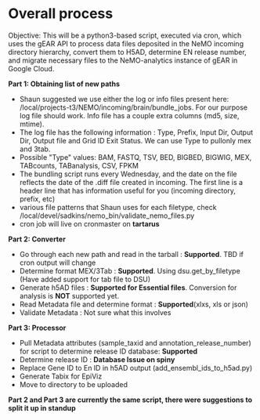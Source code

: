 # Overall process
Objective: This will be a python3-based script, executed via cron, which uses the gEAR API to process data files deposited in the NeMO incoming directory hierarchy, convert them to H5AD, determine EN release number, and migrate necessary files to the NeMO-analytics instance of gEAR in Google Cloud.

**Part 1: Obtaining list of new paths**

* Shaun suggested we use either the log or info files present here: /local/projects-t3/NEMO/incoming/brain/bundle_jobs. For our purpose log file should work. Info file has a couple extra columns (md5, size, mtime). 
* The log file has the following information : Type,	Prefix,	Input Dir, Output Dir, Output file and Grid ID Exit Status. We can use Type to pullonly mex and 3tab.
* Possible "Type" values: BAM, FASTQ, TSV, BED, BIGBED, BIGWIG, MEX, TABcounts, TABanalysis, CSV, FPKM
* The bundling script runs every Wednesday, and the date on the file reflects the date of the .diff file created in incoming.  The first line is a header line that has information useful for you (incoming directory, prefix, etc)
* various file patterns that Shaun uses for each filetype, check /local/devel/sadkins/nemo_bin/validate_nemo_files.py
* cron job will live on cronmaster on **tartarus**

**Part 2: Converter**

* Go through each new path and read in the tarball : **Supported**. TBD if cron output will change
* Determine format MEX/3Tab : **Supported**. Using dsu.get_by_filetype (Have added support for tab file to DSU)
* Generate h5AD files : **Supported for Essential files**. Conversion for analysis is **NOT** supported yet.
* Read Metadata file and determine format : **Supported**(xlxs, xls or json)
* Validate Metadata : Not sure what this involves

**Part 3: Processor**

* Pull Metadata attributes (sample_taxid and annotation_release_number) for script to determine release ID database: **Supported**
* Determine release ID : **Database Issue on spiny**
* Replace Gene ID to En ID in h5AD output (add_ensembl_ids_to_h5ad.py)
* Generate Tabix for EpiViz
* Move to directory to be uploaded

**Part 2 and Part 3 are currently the same script, there were suggestions to split it up in standup**

